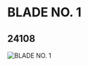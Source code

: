 # BLADE NO. 1
## 24108
![BLADE NO. 1](https://lc-www-live-s.legocdn.com/media/bricks/5/2/6131162.jpg)